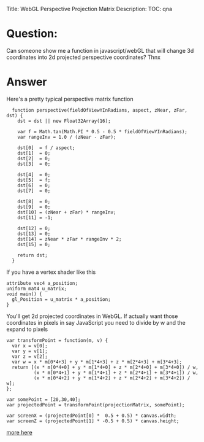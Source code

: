 Title: WebGL Perspective Projection Matrix
Description:
TOC: qna

# Question:

Can someone show me a function in javascript/webGL that will change 3d coordinates into 2d projected perspective coordinates? Thnx 

# Answer

Here's a pretty typical perspective matrix function

      function perspective(fieldOfViewYInRadians, aspect, zNear, zFar, dst) {
        dst = dst || new Float32Array(16);
    
        var f = Math.tan(Math.PI * 0.5 - 0.5 * fieldOfViewYInRadians);
        var rangeInv = 1.0 / (zNear - zFar);
    
        dst[0]  = f / aspect;
        dst[1]  = 0;
        dst[2]  = 0;
        dst[3]  = 0;
    
        dst[4]  = 0;
        dst[5]  = f;
        dst[6]  = 0;
        dst[7]  = 0;
    
        dst[8]  = 0;
        dst[9]  = 0;
        dst[10] = (zNear + zFar) * rangeInv;
        dst[11] = -1;
    
        dst[12] = 0;
        dst[13] = 0;
        dst[14] = zNear * zFar * rangeInv * 2;
        dst[15] = 0;
    
        return dst;
      }

If you have a vertex shader like this

    attribute vec4 a_position;
    uniform mat4 u_matrix;
    void main() {
      gl_Position = u_matrix * a_position;
    }

You'll get 2d projected coordinates in WebGL. If actually want those coordinates in pixels in say JavaScript you need to divide by w and the expand to pixels

    var transformPoint = function(m, v) {
      var x = v[0];
      var y = v[1];
      var z = v[2];
      var w = x * m[0*4+3] + y * m[1*4+3] + z * m[2*4+3] + m[3*4+3];
      return [(x * m[0*4+0] + y * m[1*4+0] + z * m[2*4+0] + m[3*4+0]) / w,
              (x * m[0*4+1] + y * m[1*4+1] + z * m[2*4+1] + m[3*4+1]) / w,
              (x * m[0*4+2] + y * m[1*4+2] + z * m[2*4+2] + m[3*4+2]) / w];
    };

    var somePoint = [20,30,40];
    var projectedPoint = transformPoint(projectionMatrix, somePoint);

    var screenX = (projectedPoint[0] *  0.5 + 0.5) * canvas.width;
    var screenZ = (projectedPoint[1] * -0.5 + 0.5) * canvas.height;

[more here](http://webglfundamentals.org/webgl/lessons/webgl-3d-perspective.html)
